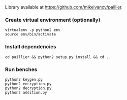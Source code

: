 Library available at https://github.com/mikeivanov/paillier.

### Create virtual environment (optionally)
```
virtualenv -p python2 env
source env/bin/activate
```

### Install dependencies
```
cd paillier && python2 setup.py install && cd ..
```

### Run benches
```
python2 keygen.py
python2 encryption.py
python2 decryption.py
python2 addition.py
```
